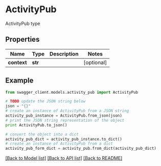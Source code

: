 # ActivityPub

ActivityPub type

## Properties
Name | Type | Description | Notes
------------ | ------------- | ------------- | -------------
**context** | **str** |  | [optional] 

## Example

```python
from swagger_client.models.activity_pub import ActivityPub

# TODO update the JSON string below
json = "{}"
# create an instance of ActivityPub from a JSON string
activity_pub_instance = ActivityPub.from_json(json)
# print the JSON string representation of the object
print ActivityPub.to_json()

# convert the object into a dict
activity_pub_dict = activity_pub_instance.to_dict()
# create an instance of ActivityPub from a dict
activity_pub_form_dict = activity_pub.from_dict(activity_pub_dict)
```
[[Back to Model list]](../README.md#documentation-for-models) [[Back to API list]](../README.md#documentation-for-api-endpoints) [[Back to README]](../README.md)


